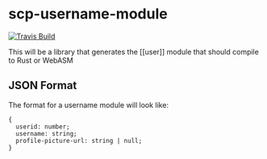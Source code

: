 # scp-username-module

<a href="https://travis-ci.org/Nu-SCPTheme/scp-username-module"><img src="https://travis-ci.org/Nu-SCPTheme/scp-username-module.svg?branch=master" alt="Travis Build" /></a>

This will be a library that generates the [[user]] module that should compile to Rust or WebASM

## JSON Format

The format for a username module will look like:

```
{
  userid: number;
  username: string;
  profile-picture-url: string | null;
}
```
